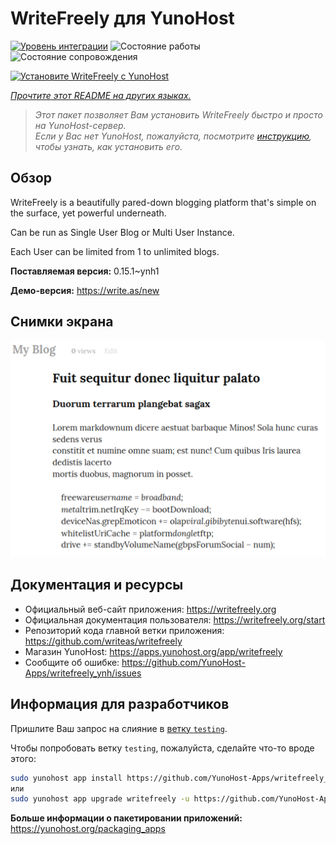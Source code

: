 <!--
Важно: этот README был автоматически сгенерирован <https://github.com/YunoHost/apps/tree/master/tools/readme_generator>
Он НЕ ДОЛЖЕН редактироваться вручную.
-->

# WriteFreely для YunoHost

[![Уровень интеграции](https://dash.yunohost.org/integration/writefreely.svg)](https://ci-apps.yunohost.org/ci/apps/writefreely/) ![Состояние работы](https://ci-apps.yunohost.org/ci/badges/writefreely.status.svg) ![Состояние сопровождения](https://ci-apps.yunohost.org/ci/badges/writefreely.maintain.svg)

[![Установите WriteFreely с YunoHost](https://install-app.yunohost.org/install-with-yunohost.svg)](https://install-app.yunohost.org/?app=writefreely)

*[Прочтите этот README на других языках.](./ALL_README.md)*

> *Этот пакет позволяет Вам установить WriteFreely быстро и просто на YunoHost-сервер.*  
> *Если у Вас нет YunoHost, пожалуйста, посмотрите [инструкцию](https://yunohost.org/install), чтобы узнать, как установить его.*

## Обзор

WriteFreely is a beautifully pared-down blogging platform that's simple on the surface, yet powerful underneath.

Can be run as Single User Blog or Multi User Instance.

Each User can be limited from 1 to unlimited blogs.

**Поставляемая версия:** 0.15.1~ynh1

**Демо-версия:** <https://write.as/new>

## Снимки экрана

![Снимок экрана WriteFreely](./doc/screenshots/screenshots2.png)

## Документация и ресурсы

- Официальный веб-сайт приложения: <https://writefreely.org>
- Официальная документация пользователя: <https://writefreely.org/start>
- Репозиторий кода главной ветки приложения: <https://github.com/writeas/writefreely>
- Магазин YunoHost: <https://apps.yunohost.org/app/writefreely>
- Сообщите об ошибке: <https://github.com/YunoHost-Apps/writefreely_ynh/issues>

## Информация для разработчиков

Пришлите Ваш запрос на слияние в [ветку `testing`](https://github.com/YunoHost-Apps/writefreely_ynh/tree/testing).

Чтобы попробовать ветку `testing`, пожалуйста, сделайте что-то вроде этого:

```bash
sudo yunohost app install https://github.com/YunoHost-Apps/writefreely_ynh/tree/testing --debug
или
sudo yunohost app upgrade writefreely -u https://github.com/YunoHost-Apps/writefreely_ynh/tree/testing --debug
```

**Больше информации о пакетировании приложений:** <https://yunohost.org/packaging_apps>
